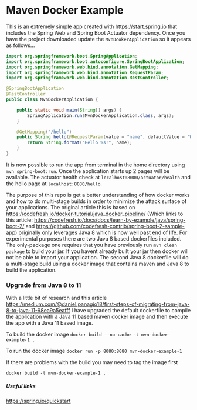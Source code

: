 # Maven Docker Example

This is an extremely simple app created with https://start.spring.io that includes the Spring Web and Spring Boot Actuator
dependency. Once you have the project downloaded update the `MvnDcokerApplication` so it appears as follows...

```java
import org.springframework.boot.SpringApplication;
import org.springframework.boot.autoconfigure.SpringBootApplication;
import org.springframework.web.bind.annotation.GetMapping;
import org.springframework.web.bind.annotation.RequestParam;
import org.springframework.web.bind.annotation.RestController;

@SpringBootApplication
@RestController
public class MvnDockerApplication {

	public static void main(String[] args) {
		SpringApplication.run(MvnDockerApplication.class, args);
	}

	@GetMapping("/hello")
	public String hello(@RequestParam(value = "name", defaultValue = "World") String name) {
		return String.format("Hello %s!", name);
	}
}
```
It is now possible to run the app from terminal in the home directory using `mvn spring-boot:run`. Once the application
starts up 2 pages will be available. The actuator health check at `localhost:8080/actuator/health` and the hello page at
`localhost:8080/hello`.

The purpose of this repo is get a better understanding of how docker works and how to do multi-stage builds in order to
minimize the attack surface of your applications. The original article this is based on https://codefresh.io/docker-tutorial/java_docker_pipeline/
(Which links to this article: https://codefresh.io/docs/docs/learn-by-example/java/spring-boot-2/ and
https://github.com/codefresh-contrib/spring-boot-2-sample-app) originally only leverages Java 8 which is now well past
end of life. For experimental purposes there are two Java 8 based dockerfiles included. The only-package one requires
that you have previously run `mvn clean package` to build your jar. If you havent already built your jar then docker
will not be able to import your application. The second Java 8 dockerfile will do a multi-stage build using a docker
image that contains maven and Java 8 to build the application.

### Upgrade from Java 8 to 11
With a little bit of research and this article https://medium.com/@daniel.panagio18/first-steps-of-migrating-from-java-8-to-java-11-98ea9a5eafff
I have upgraded the default dockerfile to compile the application with a Java 11 based maven docker image and then execute
the app with a Java 11 based image.

To build the docker image
`docker build --no-cache -t mvn-docker-example-1 .`

To run the docker image
`docker run -p 8080:8080 mvn-docker-example-1`

If there are problems with the build you may need to tag the image first

`docker build -t mvn-docker-example-1 .`

##### Useful links
https://spring.io/quickstart

